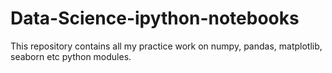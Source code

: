 # Data-Science-ipython-notebooks
This repository contains all my practice work on numpy, pandas, matplotlib, seaborn etc python modules.
